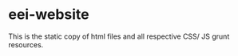 eei-website
===========

This is the static copy of html files and all respective CSS/ JS grunt resources. 
